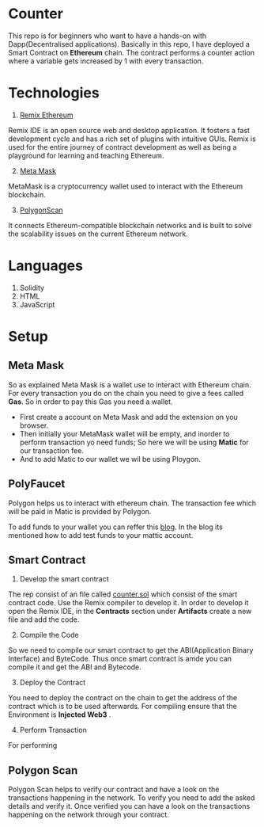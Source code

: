 # Counter
This repo is for beginners who want to have a hands-on with Dapp(Decentralised applications). Basically in this repo, I have deployed a Smart Contract on **Ethereum** chain. The contract performs a counter action where a variable gets increased by 1 with every transaction.  

# Technologies
1. [Remix Ethereum](https://remix.ethereum.org)

Remix IDE is an open source web and desktop application. It fosters a fast development cycle and has a rich set of plugins with intuitive GUIs. Remix is used for the entire journey of contract development as well as being a playground for learning and teaching Ethereum.

2. [Meta Mask](https://chrome.google.com/webstore/detail/metamask/nkbihfbeogaeaoehlefnkodbefgpgknn?hl=en)

MetaMask is a cryptocurrency wallet used to interact with the Ethereum blockchain.

3. [PolygonScan](https://polygonscan.com)

It connects Ethereum-compatible blockchain networks and is built to solve the scalability issues on the current Ethereum network.

# Languages
1. Solidity 
2. HTML
3. JavaScript
 
# Setup
## Meta Mask

So as explained Meta Mask is a wallet use to interact with Ethereum chain. For every transaction you do on the chain you need to give a fees called **Gas**. So in order to pay this Gas you need a wallet.

* First create a account on Meta Mask and add the extension on you browser.
* Then initially your MetaMask wallet will be empty, and inorder to perform transaction yo need funds; So here we will be using **Matic** for our transaction fee.
* And to add Matic to our wallet we wil be using Ploygon.

## PolyFaucet

Polygon helps us to interact with ethereum chain. The transaction fee which will be paid in Matic is provided by Polygon. 

To add funds to your wallet you can reffer this [blog](https://blog.pods.finance/guide-connecting-mumbai-testnet-to-your-metamask-87978071aca8). In the blog its mentioned how to add test funds to your mattic account. 


## Smart Contract
1. Develop the smart contract

The rep consist of an file called [counter.sol]() which consist of the smart contract code. Use the Remix compiler to develop it. In order to develop it open the Remix IDE, in the **Contracts** section under **Artifacts** create a new file and add the code.

2. Compile the Code

So we need to compile our smart contract to get the ABI(Application Binary Interface) and ByteCode. Thus once smart contract is amde you can compile it and get the ABI and Bytecode.

3. Deploy the Contract

You need to deploy the contract on the chain to get the address of the contract which is to be used afterwards. For compiling ensure that the Environment is **Injected Web3** .

4. Perform Transaction

For performing

## Polygon Scan

Polygon Scan helps to verify our contract and have a look on the transactions happening in the network. To verify you need to add the asked details and verify it. Once verified you can have a look on the transactions happening on the network through your contract. 
